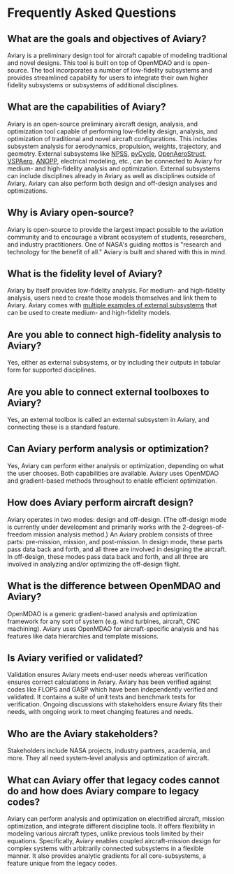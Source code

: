 # Frequently Asked Questions

## What are the goals and objectives of Aviary?

Aviary is a preliminary design tool for aircraft capable of modeling traditional and novel designs.
This tool is built on top of OpenMDAO and is open-source.
The tool incorporates a number of low-fidelity subsystems and provides streamlined capability for users to integrate their own higher fidelity subsystems or subsystems of additional disciplines.

## What are the capabilities of Aviary?

Aviary is an open-source preliminary aircraft design, analysis, and optimization tool capable of performing low-fidelity design, analysis, and optimization of traditional and novel aircraft configurations.
This includes subsystem analysis for aerodynamics, propulsion, weights, trajectory, and geometry.
External subsystems like [NPSS](https://www.swri.org/consortia/numerical-propulsion-system-simulation-npss), [pyCycle](https://github.com/OpenMDAO/pyCycle), [OpenAeroStruct](https://github.com/mdolab/OpenAeroStruct/), [VSPAero](https://openvsp.org/wiki/doku.php?id=vspaerotutorial), [ANOPP](https://software.nasa.gov/software/LAR-19861-1), electrical modeling, etc., can be connected to Aviary for medium- and high-fidelity analysis and optimization.
External subsystems can include disciplines already in Aviary as well as disciplines outside of Aviary.
Aviary can also perform both design and off-design analyses and optimizations.

## Why is Aviary open-source?

Aviary is open-source to provide the largest impact possible to the aviation community and to encourage a vibrant ecosystem of students, researchers, and industry practitioners.
One of NASA's guiding mottos is "research and technology for the benefit of all."
Aviary is built and shared with this in mind.

## What is the fidelity level of Aviary?

Aviary by itself provides low-fidelity analysis.
For medium- and high-fidelity analysis, users need to create those models themselves and link them to Aviary.
Aviary comes with [multiple examples of external subsystems](../user_guide/using_external_subsystems.md) that can be used to create medium- and high-fidelity models.

## Are you able to connect high-fidelity analysis to Aviary?

Yes, either as external subsystems, or by including their outputs in tabular form for supported disciplines.

## Are you able to connect external toolboxes to Aviary?

Yes, an external toolbox is called an external subsystem in Aviary, and connecting these is a standard feature.

## Can Aviary perform analysis or optimization?

Yes, Aviary can perform either analysis or optimization, depending on what the user chooses. Both capabilities are available.
Aviary uses OpenMDAO and gradient-based methods throughout to enable efficient optimization.

## How does Aviary perform aircraft design?

Aviary operates in two modes: design and off-design. (The off-design mode is currently under development and primarily works with the 2-degrees-of-freedom mission analysis method.)
An Aviary problem consists of three parts: pre-mission, mission, and post-mission.
In design mode, these parts pass data back and forth, and all three are involved in designing the aircraft.
In off-design, these modes pass data back and forth, and all three are involved in analyzing and/or optimizing the off-design flight.

## What is the difference between OpenMDAO and Aviary?

OpenMDAO is a generic gradient-based analysis and optimization framework for any sort of system (e.g. wind turbines, aircraft, CNC machining).
Aviary uses OpenMDAO for aircraft-specific analysis and has features like data hierarchies and template missions.

## Is Aviary verified or validated?

Validation ensures Aviary meets end-user needs whereas verification ensures correct calculations in Aviary.
Aviary has been verified against codes like FLOPS and GASP which have been independently verified and validated.
It contains a suite of unit tests and benchmark tests for verification.
Ongoing discussions with stakeholders ensure Aviary fits their needs, with ongoing work to meet changing features and needs.

## Who are the Aviary stakeholders?

Stakeholders include NASA projects, industry partners, academia, and more.
They all need system-level analysis and optimization of aircraft.

## What can Aviary offer that legacy codes cannot do and how does Aviary compare to legacy codes?

Aviary can perform analysis and optimization on electrified aircraft, mission optimization, and integrate different discipline tools.
It offers flexibility in modeling various aircraft types, unlike previous tools limited by their equations.
Specifically, Aviary enables coupled aircraft-mission design for complex systems with arbitrarily connected subsystems in a flexible manner. It also provides analytic gradients for all core-subsystems, a feature unique from the legacy codes.
